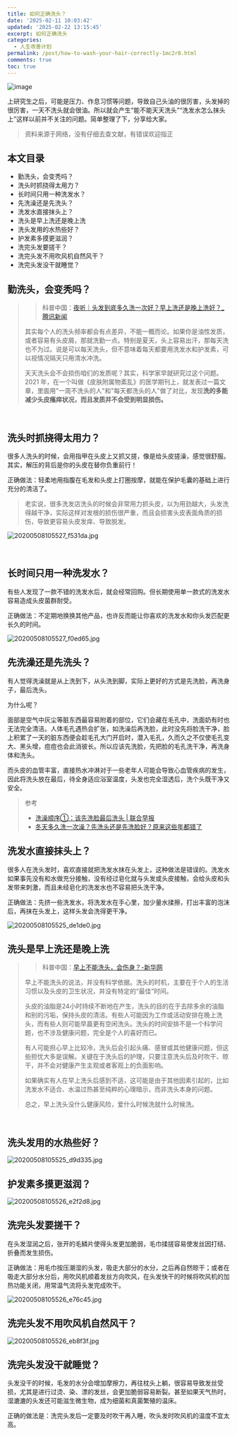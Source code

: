 ```yaml
---
title: 如何正确洗头？
date: '2025-02-11 10:03:42'
updated: '2025-02-22 13:15:45'
excerpt: 如何正确洗头
categories:
  - 人生改善计划
permalink: /post/how-to-wash-your-hair-correctly-1mc2r8.html
comments: true
toc: true
---
```




​![image](https://fastly.jsdelivr.net/gh/Achuan-2/PicBed@pic/assets/image-20250222003055-1y9opqm.png)​

上研究生之后，可能是压力、作息习惯等问题，导致自己头油的很厉害，头发掉的很厉害，一天不洗头就会很油。所以就会产生“能不能天天洗头”“洗发水怎么抹头上”这样以前并不关注的问题。简单整理了下，分享给大家。

> 资料来源于网络，没有仔细去查文献，有错误欢迎指正

## 本文目录

* 勤洗头，会变秃吗？
* 洗头时抓挠得太用力？
* 长时间只用一种洗发水？
* 先洗澡还是先洗头？
* 洗发水直接抹头上？
* 洗头是早上洗还是晚上洗
* 洗头发用的水热些好？
* 护发素多摸更滋润？
* 洗完头发要搓干？
* 洗完头发不用吹风机自然风干？
* 洗完头发没干就睡觉？

## 勤洗头，会变秃吗？

>> 科普中国：[夜听｜头发到底多久洗一次好？早上洗还是晚上洗好？_腾讯新闻](https://news.qq.com/rain/a/20231204A09M6000)
>>
>
> 其实每个人的洗头频率都会有点差异，不能一概而论。如果你是油性发质，或者容易有头皮屑，那就洗勤一点。特别是夏天，头上容易出汗，那每天洗也不为过。说是可以每天洗头，但不意味着每天都要用洗发水和护发素，可以视情况隔天只用清水冲洗。
>
> 天天洗头会不会损伤咱们的发质呢？其实，科学家早就研究过这个问题。2021 年，在一个叫做《皮肤附属物紊乱》的医学期刊上，就发表过一篇文章，里面用"一周不洗头的人"和"每天都洗头的人"做了对比，发现**洗的多能减少头皮瘙痒状况，而且发质并不会受到明显损伤。**

‍

## **洗头时抓挠得太用力？**

很多人洗头的时候，会用指甲在头皮上又抓又搓，像是给头皮搓澡，感觉很舒服。其实，解压的背后是你的头皮在替你负重前行！

正确做法：轻柔地用指腹在毛发和头皮上打圈按摩，就能在保护毛囊的基础上进行充分的清洁了。

> 老实说，很多洗发店洗头的时候会非常用力抓头皮，以为用劲越大，头发洗得越干净，实际这样对发根的损伤很严重，而且会损害头皮表面角质的损伤，导致更容易头皮发痒、导致脱发。

​![20200508105527_f531da.jpg](https://fastly.jsdelivr.net/gh/Achuan-2/PicBed@pic/assets/20200508105527_f531da-20250211101837-r2j9lh8.jpg)​

‍

## 长时间只用一种洗发水？

有些人发现了一款不错的洗发水后，就会经常回购。但长期使用单一款式的洗发水容易造成头皮菌群耐受。

正确做法：不定期地换换其他产品，也许反而能让你喜欢的洗发水和你头发匹配更长久的时间。

​![20200508105527_f0ed65.jpg](https://fastly.jsdelivr.net/gh/Achuan-2/PicBed@pic/assets/20200508105527_f0ed65-20250211101837-lfpuddk.jpg)​

## 先洗澡还是先洗头？

有人觉得洗澡就是从上洗到下，从头洗到脚，实际上更好的方式是先洗脸，再洗身子，最后洗头。

为什么呢？

面部是空气中灰尘等脏东西最容易附着的部位，它们会藏在毛孔中，洗面奶有时也无法完全清洁。人体毛孔遇热会扩张，如洗澡后再洗脸，此时没先将脸洗干净，脸上积累了一天的脏东西便会趁毛孔大门开启时，潜入毛孔，久而久之不仅使毛孔变大、黑头增，痘痘也会此消彼长。所以应该先洗脸，先把脸的毛孔洗干净，再洗身体和洗头。

而头皮的血管丰富，直接热水冲淋对于一些老年人可能会导致心血管疾病的发生，因此将洗头放在最后，待全身适应浴室温度，头发也完全湿透后，洗个头既干净又安全。

> 参考
>
> * [洗澡顺序①：该先洗脸最后洗头 | 联合早报](https://www.zaobao.com.sg/zlifestyle/powerup/story20170607-768946)
> * [冬天多久洗一次澡？先洗头还是先洗脸好？原来这些年都错了](https://www.cdboehospital.com/jykp/dynamic-f664cca9b75c438ebfb87c447871cc57)

## 洗发水直接抹头上？

很多人在洗头发时，喜欢直接就把洗发水抹在头发上，这种做法是错误的。洗发水如果事先没有和水做充分接触，没有经过皂化就与头发或头皮接触，会给头皮和头发带来刺激，而且未经皂化的洗发水也不容易把头洗干净。

正确做法：先挤一些洗发水，将洗发水在手心里，加少量水揉擦，打出丰富的泡沫后，再抹在头发上，这样头发会洗得更干净。

​![20200508105525_de1de0.jpg](https://fastly.jsdelivr.net/gh/Achuan-2/PicBed@pic/assets/20200508105525_de1de0-20250211101837-n23xpkx.jpg)​

## 洗头是早上洗还是晚上洗

>> 科普中国：[早上不能洗头，会伤身？-新华网](https://www.news.cn/science/20240910/572090cb5efa4accaeb10d609011f249/c.html)
>>
>
> 早上不能洗头的说法，并没有科学依据。洗头的时机，主要在于个人的生活习惯以及头皮的卫生状况，并没有特定的“最佳”时间。
>
> 头皮的油脂是24小时持续不断地在产生，洗头的目的在于去除多余的油脂和别的污垢，保持头皮的清洁。有些人可能因为工作或活动安排在晚上洗头，而有些人则可能早晨更有空闲洗头。洗头的时间安排不是一个科学问题，也不涉及健康问题，完全是个人的喜好而已。
>
> 有人可能担心早上比较冷，洗头后会引起头痛、感冒或其他健康问题，但这些担忧大多是误解。关键在于洗头后的护理，只要注意洗头后及时吹干、晾干，并不会对健康产生主观或者客观上的负面影响。
>
> 如果确实有人在早上洗头后感到不适，这可能是由于其他因素引起的，比如洗发水不适合、水温过热甚至纯粹的心理暗示，而非洗头本身的问题。
>
> 总之，早上洗头没什么健康风险，爱什么时候洗就什么时候洗。

‍

## 洗头发用的水热些好？

​![20200508105525_d9d335.jpg](https://fastly.jsdelivr.net/gh/Achuan-2/PicBed@pic/assets/20200508105525_d9d335-20250211101837-6afzgdu.jpg)​

## 护发素多摸更滋润？

​![20200508105526_e2f2d8.jpg](https://fastly.jsdelivr.net/gh/Achuan-2/PicBed@pic/assets/20200508105526_e2f2d8-20250211101837-idc18tz.jpg)​

## 洗完头发要搓干？

在头发湿润之后，张开的毛鳞片使得头发更加脆弱，毛巾揉搓容易使发丝因打结、折叠而发生损伤。

正确做法：用毛巾按压潮湿的头发，吸走大部分的水分，之后再自然晾干；或者在吸走大部分水分后，用吹风机顺着发丝方向吹风，在头发快干的时候将吹风机的加热功能关闭，用常温气流将头发完成吹干。

​![20200508105526_e76c45.jpg](https://fastly.jsdelivr.net/gh/Achuan-2/PicBed@pic/assets/20200508105526_e76c45-20250211101837-kb9ipyc.jpg)​

## 洗完头发不用吹风机自然风干？

​![20200508105526_eb8f3f.jpg](https://fastly.jsdelivr.net/gh/Achuan-2/PicBed@pic/assets/20200508105526_eb8f3f-20250211101837-pi9stno.jpg)​

## **洗完头发没干就睡觉？**

头发没干的时候，毛发的水分会增加摩擦力，再往枕头上躺，很容易导致发丝受损，尤其是进行过烫、染、漂的发丝，会更加脆弱容易断裂。甚至如果天气热时，湿漉漉的头发还可能滋生微生物，成为细菌和真菌繁殖的温床。

正确的做法是：洗完头发后一定要及时吹干再入睡，吹头发时吹风机的温度不宜太高。

